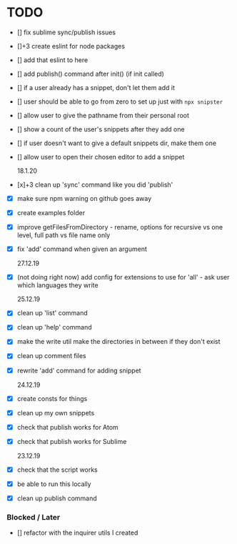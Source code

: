 # TODO

- [] fix sublime sync/publish issues
- []+3 create eslint for node packages
- [] add that eslint to here
- [] add publish() command after init() (if init called)
- [] if a user already has a snippet, don't let them add it
- [] user should be able to go from zero to set up just with `npx snipster`
- [] allow user to give the pathname from their personal root
- [] show a count of the user's snippets after they add one
- [] if user doesn't want to give a default snippets dir, make them one
- [] allow user to open their chosen editor to add a snippet

  18.1.20

- [x]+3 clean up 'sync' command like you did 'publish'
- [x] make sure npm warning on github goes away
- [x] create examples folder
- [x] improve getFilesFromDirectory - rename, options for recursive vs one level, full path vs file name only
- [x] fix 'add' command when given an argument

  27.12.19

- [x] (not doing right now) add config for extensions to use for 'all' - ask user which languages they write

  25.12.19

- [x] clean up 'list' command
- [x] clean up 'help' command
- [x] make the write util make the directories in between if they don't exist
- [x] clean up comment files
- [x] rewrite 'add' command for adding snippet

  24.12.19

- [x] create consts for things
- [x] clean up my own snippets
- [x] check that publish works for Atom
- [x] check that publish works for Sublime

  23.12.19

- [x] check that the script works
- [x] be able to run this locally
- [x] clean up publish command

### Blocked / Later

- [] refactor with the inquirer utils I created

